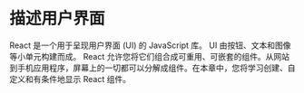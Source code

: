# 描述用户界面

React 是一个用于呈现用户界面 (UI) 的 JavaScript 库。 UI 由按钮、文本和图像等小单元构建而成。 React 允许您将它们组合成可重用、可嵌套的组件。从网站到手机应用程序，屏幕上的一切都可以分解成组件。在本章中，您将学习创建、自定义和有条件地显示 React 组件。
